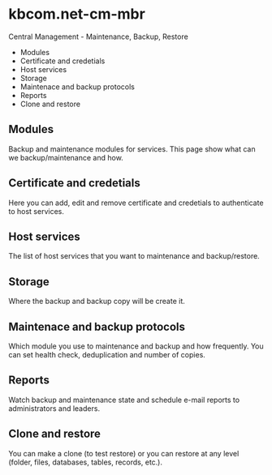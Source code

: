 # kbcom.net-cm-mbr
Central Management - Maintenance, Backup, Restore

- Modules
- Certificate and credetials
- Host services
- Storage
- Maintenace and backup protocols
- Reports
- Clone and restore

## Modules
Backup and maintenance modules for services. This page show what can we backup/maintenance and how.

## Certificate and credetials
Here you can add, edit and remove certificate and credetials to authenticate to host services.

## Host services
The list of host services that you want to maintenance and backup/restore.

## Storage
Where the backup and backup copy will be create it.

## Maintenace and backup protocols
Which module you use to maintenance and backup and how frequently. You can set health check, deduplication and number of copies.

## Reports
Watch backup and maintenance state and schedule e-mail reports to administrators and leaders.

## Clone and restore
You can make a clone (to test restore) or you can restore at any level (folder, files, databases, tables, records, etc.).

